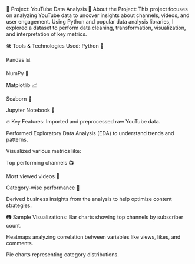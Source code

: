 📌 Project: YouTube Data Analysis
📄 About the Project:
This project focuses on analyzing YouTube data to uncover insights about channels, videos, and user engagement.
Using Python and popular data analysis libraries, I explored a dataset to perform data cleaning, transformation, visualization, and interpretation of key metrics.

🛠️ Tools & Technologies Used:
Python 🐍

Pandas 📊

NumPy 🔢

Matplotlib 📈

Seaborn 🎨

Jupyter Notebook 📓

🔥 Key Features:
Imported and preprocessed raw YouTube data.

Performed Exploratory Data Analysis (EDA) to understand trends and patterns.

Visualized various metrics like:

Top performing channels 📺

Most viewed videos 🎥

Category-wise performance 🎯

Derived business insights from the analysis to help optimize content strategies.

📷 Sample Visualizations:
Bar charts showing top channels by subscriber count.

Heatmaps analyzing correlation between variables like views, likes, and comments.

Pie charts representing category distributions.

